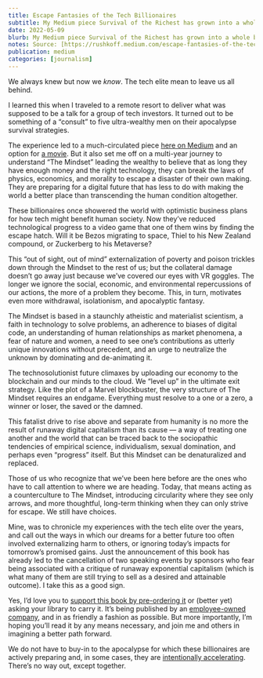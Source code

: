 ```yaml
---
title: Escape Fantasies of the Tech Billionaires
subtitle: My Medium piece Survival of the Richest has grown into a whole book
date: 2022-05-09
blurb: My Medium piece Survival of the Richest has grown into a whole book
notes: Source: [https://rushkoff.medium.com/escape-fantasies-of-the-tech-billionaires-e99bba601418](https://rushkoff.medium.com/escape-fantasies-of-the-tech-billionaires-e99bba601418 "https://rushkoff.medium.com/escape-fantasies-of-the-tech-billionaires-e99bba601418")
publication: medium
categories: [journalism]
---
```


We always knew but now we _know_. The tech elite mean to leave us all behind.

I learned this when I traveled to a remote resort to deliver what was supposed to be a talk for a group of tech investors. It turned out to be something of a “consult” to five ultra-wealthy men on their apocalypse survival strategies.

The experience led to a much-circulated piece [here on Medium](https://onezero.medium.com/survival-of-the-richest-9ef6cddd0cc1) and an option for [a movie](http://v/). But it also set me off on a multi-year journey to understand “The Mindset” leading the wealthy to believe that as long they have enough money and the right technology, they can break the laws of physics, economics, and morality to escape a disaster of their own making. They are preparing for a digital future that has less to do with making the world a better place than transcending the human condition altogether.

These billionaires once showered the world with optimistic business plans for how tech might benefit human society. Now they’ve reduced technological progress to a video game that one of them wins by finding the escape hatch. Will it be Bezos migrating to space, Thiel to his New Zealand compound, or Zuckerberg to his Metaverse?

This “out of sight, out of mind” externalization of poverty and poison trickles down through the Mindset to the rest of us; but the collateral damage doesn’t go away just because we’ve covered our eyes with VR goggles. The longer we ignore the social, economic, and environmental repercussions of our actions, the more of a problem they become. This, in turn, motivates even more withdrawal, isolationism, and apocalyptic fantasy.

The Mindset is based in a staunchly atheistic and materialist scientism, a faith in technology to solve problems, an adherence to biases of digital code, an understanding of human relationships as market phenomena, a fear of nature and women, a need to see one’s contributions as utterly unique innovations without precedent, and an urge to neutralize the unknown by dominating and de-animating it.

The technosolutionist future climaxes by uploading our economy to the blockchain and our minds to the cloud. We “level up” in the ultimate exit strategy. Like the plot of a Marvel blockbuster, the very structure of The Mindset requires an endgame. Everything must resolve to a one or a zero, a winner or loser, the saved or the damned.

This fatalist drive to rise above and separate from humanity is no more the result of runaway digital capitalism than its cause — a way of treating one another and the world that can be traced back to the sociopathic tendencies of empirical science, individualism, sexual domination, and perhaps even “progress” itself. But this Mindset can be denaturalized and replaced.

Those of us who recognize that we’ve been here before are the ones who have to call attention to where we are heading. Today, that means acting as a counterculture to The Mindset, introducing circularity where they see only arrows, and more thoughtful, long-term thinking when they can only strive for escape. We still have choices.

Mine, was to chronicle my experiences with the tech elite over the years, and call out the ways in which our dreams for a better future too often involved externalizing harm to others, or ignoring today’s impacts for tomorrow’s promised gains. Just the announcement of this book has already led to the cancellation of two speaking events by sponsors who fear being associated with a critique of runaway exponential capitalism (which is what many of them are still trying to sell as a desired and attainable outcome). I take this as a good sign.

Yes, I’d love you to [support this book by pre-ordering it](https://wwnorton.com/search/cnVzaGtvZmYgc3Vydml2YWw=) or (better yet) asking your library to carry it. It’s being published by an [employee-owned company](https://en.wikipedia.org/wiki/W._W._Norton_%26_Company), and in as friendly a fashion as possible. But more importantly, I’m hoping you’ll read it by any means necessary, and join me and others in imagining a better path forward.

We do not have to buy-in to the apocalypse for which these billionaires are actively preparing and, in some cases, they are [intentionally accelerating](https://www.theguardian.com/world/2017/may/11/accelerationism-how-a-fringe-philosophy-predicted-the-future-we-live-in). There’s no way out, except together.
